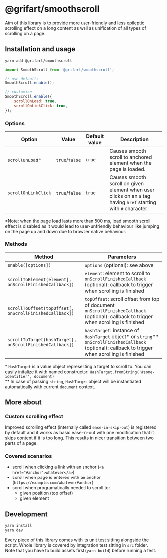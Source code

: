 # @grifart/smoothscroll

Aim of this library is to provide more user-friendly and less epileptic scrolling effect on a long content as well as unification of all types of scrolling on a page.


## Installation and usage

```bash
yarn add @grifart/smoothscroll
```

```javascript
import SmoothScroll from '@grifart/smoothscroll';

// use defaults
SmoothScroll.enable();

// customize
SmoothScroll.enable({
	scrollOnLoad: true,
	scrollOnLinkClick: true,
});
```

### Options

| Option | Value | Default value | Description |
| --- | --- | --- | --- |
| `scrollOnLoad`\* | `true`/`false` | `true` | Causes smooth scroll to anchored element when the page is loaded.
| `scrollOnLinkClick` | `true`/`false` | `true` | Causes smooth scroll on given element when user clicks on an `a` tag having `href` starting with `#` character.

\*Note: when the page load lasts more than 500 ms, load smooth scroll effect is disabled as it would lead to user-unfriendly behaviour like jumping on the page up and down due to browser native behaviour.

### Methods

|Method|Parameters|
|---|---|
|`enable([options])`|`options` (optional): see above|
|`scrollToElement(element[, onScrollFinishedCallback])`|`element`: element to scroll to  `onScrollFinishedCallback` (optional): callback to trigger when scrolling is finished|
|`scrollToOffset(topOffset[, onScrollFinishedCallback])`|`topOffset`: scroll offset from top of document  `onScrollFinishedCallback` (optional): callback to trigger when scrolling is finished|
|`scrollToTarget(hashTarget[, onScrollFinishedCallback])`|`hashTarget`: instance of `HashTarget` object\* or `string`\*\*  `onScrollFinishedCallback` (optional): callback to trigger when scrolling is finished|

\* `HashTarget` is a value object representing a target to scroll to. You can easily initalize it with named constructor: `HashTarget.fromString('#some-identifier', document)`  
\*\* In case of passing `string`, `HashTarget` object will be instantiated automatically with current `document` context.

## More about

### Custom scrolling effect

Improved scrolling effect (internally called `ease-in-skip-out`) is registered by default and it works as basic ease-in-out with one modification that it skips content if it is too long. This results in nicer transition between two parts of a page.

### Covered scenarios

- scroll when clicking a link with an anchor (`<a href="#anchor">whatever</a>`)
- scroll when page is entered with an anchor (`https://example.com/whatever#anchor`)
- scroll when programatically needed to scroll to:
    - given position (top offset)
    - given element

## Development

```bash
yarn install
yarn dev
```

Every piece of this library comes with its unit test sitting alongside the script. Whole library is covered by integration test sitting in `src` folder.  
Note that you have to build assets first (`yarn build`) before running a test.
